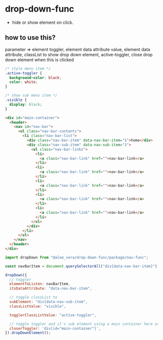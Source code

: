 # drop-down-func

- hide or show element on click.

## how to use this?

parameter => element toggler, element data attribute value, element data attribute, classList to show drop down element, active-toggler, close drop down element when this is clicked

```css
/* style menu item */
.active-toggler {
  background-color: black;
  color: white;
}

/* show sub menu item */
.visible {
  display: block;
}
```

```html
<div id="main-container">
  <header>
    <nav id="nav-bar">
      <ul class="nav-bar-contents">
        <li class="nav-bar-list">
          <div class="nav-bar-item" data-nav-bar-item="1">home</div>
          <div class="nav-sub-item" data-nav-sub-item="1">
            <ul class="nav-bar-links">
              <li>
                <a class="nav-bar-link" href="">nav-bar-link</a>
              </li>
              <li>
                <a class="nav-bar-link" href="">nav-bar-link</a>
              </li>
              <li>
                <a class="nav-bar-link" href="">nav-bar-link</a>
              </li>
              <li>
                <a class="nav-bar-link" href="">nav-bar-link</a>
              </li>
              <li>
                <a class="nav-bar-link" href="">nav-bar-link</a>
              </li>
            </ul>
          </div>
        </li>
      </ul>
    </nav>
  </header>
</div>
```

```js
import dropDown from "@aloe_vera/drop-down-func/package/nav-func";

const navBarItem = document.querySelectorAll("div[data-nav-bar-item]");

dropDown({
  // toggler
  elementToListen: navBarItem,
  itsDataAttribute: "data-nav-bar-item",

  // toggle classList to
  subElement: "div[data-nav-sub-item",
  classListValue: "visible",

  togglerClassListValue: "active-toggler",

  // toggle toggler and it's sub element using a main container here or a cross
  closerToggler: 'div[id="main-container"]',
}).dropDownElement();
```
